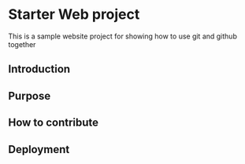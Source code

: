 # Starter Web project

 This is a sample website project for showing how to use git and github together
 

## Introduction

## Purpose

## How to contribute

## Deployment

